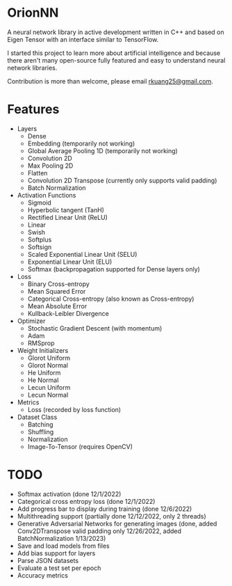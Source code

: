# OrionNN
A neural network library in active development written in C++ and based on Eigen Tensor
with an interface similar to TensorFlow.

I started this project to learn more about artificial intelligence and because there aren't
many open-source fully featured and easy to understand neural network libraries.

Contribution is more than welcome, please email rkuang25@gmail.com.


# Features
- Layers 
  - Dense
  - Embedding (temporarily not working)
  - Global Average Pooling 1D (temporarily not working)
  - Convolution 2D
  - Max Pooling 2D
  - Flatten
  - Convolution 2D Transpose (currently only supports valid padding)
  - Batch Normalization
- Activation Functions
  - Sigmoid
  - Hyperbolic tangent (TanH)
  - Rectified Linear Unit (ReLU)
  - Linear
  - Swish
  - Softplus
  - Softsign
  - Scaled Exponential Linear Unit (SELU)
  - Exponential Linear Unit (ELU)
  - Softmax (backpropagation supported for Dense layers only)
- Loss
  - Binary Cross-entropy
  - Mean Squared Error
  - Categorical Cross-entropy (also known as Cross-entropy)
  - Mean Absolute Error
  - Kullback-Leibler Divergence
- Optimizer
  - Stochastic Gradient Descent (with momentum)
  - Adam  
  - RMSprop
- Weight Initializers
  - Glorot Uniform
  - Glorot Normal
  - He Uniform
  - He Normal
  - Lecun Uniform
  - Lecun Normal
- Metrics
  - Loss (recorded by loss function)
- Dataset Class
  - Batching
  - Shuffling
  - Normalization
  - Image-To-Tensor (requires OpenCV)


# TODO
- Softmax activation (done 12/1/2022)
- Categorical cross entropy loss (done 12/1/2022)
- Add progress bar to display during training (done 12/6/2022)
- Multithreading support (partially done 12/12/2022, only 2 threads)
- Generative Adversarial Networks for generating images (done, added Conv2DTranspose valid padding only 12/26/2022, added BatchNormalization 1/13/2023)
- Save and load models from files
- Add bias support for layers
- Parse JSON datasets
- Evaluate a test set per epoch
- Accuracy metrics